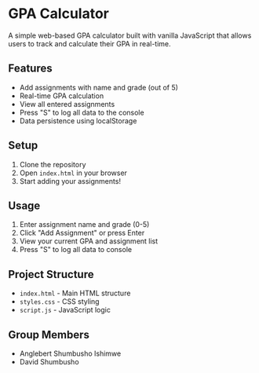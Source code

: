# GPA Calculator

A simple web-based GPA calculator built with vanilla JavaScript that allows users to track and calculate their GPA in real-time.

## Features

- Add assignments with name and grade (out of 5)
- Real-time GPA calculation
- View all entered assignments
- Press "S" to log all data to the console
- Data persistence using localStorage

## Setup

1. Clone the repository
2. Open `index.html` in your browser
3. Start adding your assignments!

## Usage

1. Enter assignment name and grade (0-5)
2. Click "Add Assignment" or press Enter
3. View your current GPA and assignment list
4. Press "S" to log all data to console

## Project Structure

- `index.html` - Main HTML structure
- `styles.css` - CSS styling
- `script.js` - JavaScript logic

## Group Members

- Anglebert Shumbusho Ishimwe
- David Shumbusho
